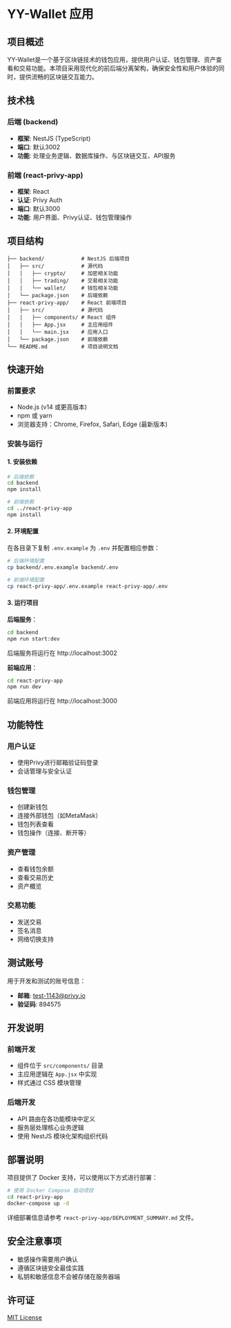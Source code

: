 # YY-Wallet 应用

## 项目概述

YY-Wallet是一个基于区块链技术的钱包应用，提供用户认证、钱包管理、资产查看和交易功能。本项目采用现代化的前后端分离架构，确保安全性和用户体验的同时，提供流畅的区块链交互能力。

## 技术栈

### 后端 (backend)
- **框架**: NestJS (TypeScript)
- **端口**: 默认3002
- **功能**: 处理业务逻辑、数据库操作、与区块链交互、API服务

### 前端 (react-privy-app)
- **框架**: React
- **认证**: Privy Auth
- **端口**: 默认3000
- **功能**: 用户界面、Privy认证、钱包管理操作

## 项目结构

```
├── backend/            # NestJS 后端项目
│   ├── src/            # 源代码
│   │   ├── crypto/     # 加密相关功能
│   │   ├── trading/    # 交易相关功能
│   │   └── wallet/     # 钱包相关功能
│   └── package.json    # 后端依赖
├── react-privy-app/    # React 前端项目
│   ├── src/            # 源代码
│   │   ├── components/ # React 组件
│   │   ├── App.jsx     # 主应用组件
│   │   └── main.jsx    # 应用入口
│   └── package.json    # 前端依赖
└── README.md           # 项目说明文档
```

## 快速开始

### 前置要求

- Node.js (v14 或更高版本)
- npm 或 yarn
- 浏览器支持：Chrome, Firefox, Safari, Edge (最新版本)

### 安装与运行

#### 1. 安装依赖

```bash
# 后端依赖
cd backend
npm install

# 前端依赖
cd ../react-privy-app
npm install
```

#### 2. 环境配置

在各目录下复制 `.env.example` 为 `.env` 并配置相应参数：

```bash
# 后端环境配置
cp backend/.env.example backend/.env

# 前端环境配置
cp react-privy-app/.env.example react-privy-app/.env
```

#### 3. 运行项目

**后端服务**：

```bash
cd backend
npm run start:dev
```
后端服务将运行在 http://localhost:3002

**前端应用**：

```bash
cd react-privy-app
npm run dev
```
前端应用将运行在 http://localhost:3000

## 功能特性

### 用户认证
- 使用Privy进行邮箱验证码登录
- 会话管理与安全认证

### 钱包管理
- 创建新钱包
- 连接外部钱包（如MetaMask）
- 钱包列表查看
- 钱包操作（连接、断开等）

### 资产管理
- 查看钱包余额
- 查看交易历史
- 资产概览

### 交易功能
- 发送交易
- 签名消息
- 网络切换支持

## 测试账号

用于开发和测试的账号信息：
- **邮箱**: test-1143@privy.io
- **验证码**: 894575

## 开发说明

### 前端开发

- 组件位于 `src/components/` 目录
- 主应用逻辑在 `App.jsx` 中实现
- 样式通过 CSS 模块管理

### 后端开发

- API 路由在各功能模块中定义
- 服务层处理核心业务逻辑
- 使用 NestJS 模块化架构组织代码

## 部署说明

项目提供了 Docker 支持，可以使用以下方式进行部署：

```bash
# 使用 Docker Compose 启动项目
cd react-privy-app
docker-compose up -d
```

详细部署信息请参考 `react-privy-app/DEPLOYMENT_SUMMARY.md` 文件。

## 安全注意事项

- 敏感操作需要用户确认
- 遵循区块链安全最佳实践
- 私钥和敏感信息不会被存储在服务器端

## 许可证

[MIT License](LICENSE)